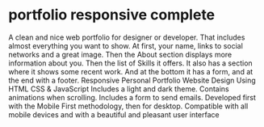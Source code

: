 # portfolio responsive complete

A clean and nice web portfolio for designer or developer. That includes almost everything you want to show. At first, your name, links to social networks and a great image. Then the About section displays more information about you. Then the list of Skills it offers. It also has a section where it shows some recent work. And at the bottom it has a form, and at the end with a footer.
Responsive Personal Portfolio Website Design Using HTML CSS & JavaScript
Includes a light and dark theme.
Contains animations when scrolling.
Includes a form to send emails.
Developed first with the Mobile First methodology, then for desktop.
Compatible with all mobile devices and with a beautiful and pleasant user interface

